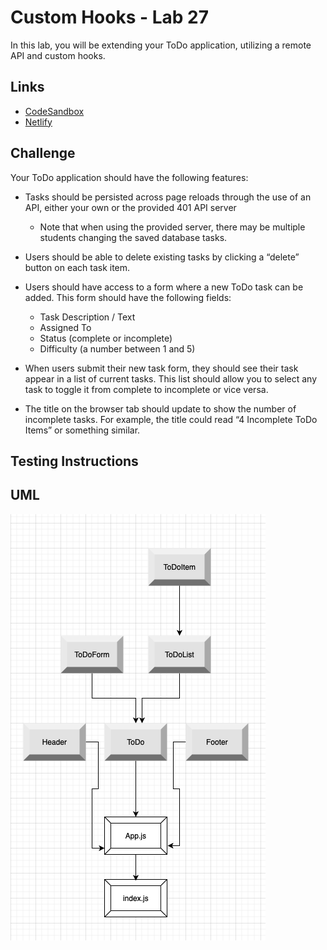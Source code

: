 # Custom Hooks - Lab 27

In this lab, you will be extending your ToDo application, utilizing a remote API and custom hooks.
    
## Links
    
- [CodeSandbox](https://codesandbox.io/live/ER6xQk)
- [Netlify]()
 
    
## Challenge
    
Your ToDo application should have the following features:

* Tasks should be persisted across page reloads through the use of an API, either your own or the provided 401 API server 
    * Note that when using the provided server, there may be multiple students changing the saved database tasks.

* Users should be able to delete existing tasks by clicking a “delete” button on each task item.

* Users should have access to a form where a new ToDo task can be added. This form should have the following fields:
    * Task Description / Text
    * Assigned To
    * Status (complete or incomplete)
    * Difficulty (a number between 1 and 5)

* When users submit their new task form, they should see their task appear in a list of current tasks. This list should allow you to select any task to toggle it from complete to incomplete or vice versa.

* The title on the browser tab should update to show the number of incomplete tasks. For example, the title could read “4 Incomplete ToDo Items” or something similar.
    
## Testing Instructions
    

## UML
![lab-26-uml](https://github.com/daniel-nguyen-401-advanced-javascript/lab-26/blob/lab-setup/src/assets/lab-26-uml.png)

